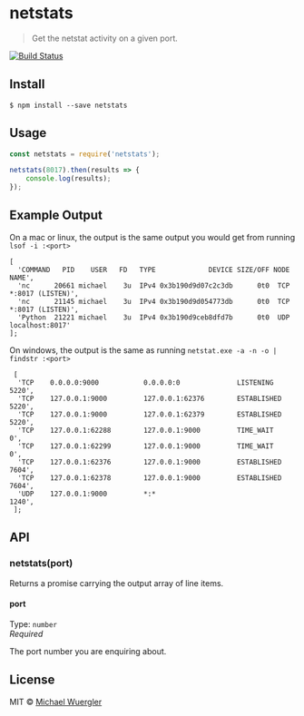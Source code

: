 # netstats 

> Get the netstat activity on a given port.

[![Build Status](https://travis-ci.org/radiovisual/netstats.svg?branch=master)](https://travis-ci.org/radiovisual/netstats)


## Install

```
$ npm install --save netstats
```

## Usage

```js
const netstats = require('netstats');

netstats(8017).then(results => {
    console.log(results);
});
```

## Example Output

On a mac or linux, the output is the same output you would get from running `lsof -i :<port>`

```
[ 
  'COMMAND   PID    USER   FD   TYPE             DEVICE SIZE/OFF NODE NAME',
  'nc      20661 michael    3u  IPv4 0x3b190d9d07c2c3db      0t0  TCP *:8017 (LISTEN)',
  'nc      21145 michael    3u  IPv4 0x3b190d9d054773db      0t0  TCP *:8017 (LISTEN)',
  'Python  21221 michael    3u  IPv4 0x3b190d9ceb8dfd7b      0t0  UDP localhost:8017' 
]; 
```

On windows, the output is the same as running `netstat.exe -a -n -o | findstr :<port>`
```
 [
  'TCP    0.0.0.0:9000           0.0.0.0:0              LISTENING       5220',
  'TCP    127.0.0.1:9000         127.0.0.1:62376        ESTABLISHED     5220',
  'TCP    127.0.0.1:9000         127.0.0.1:62379        ESTABLISHED     5220',
  'TCP    127.0.0.1:62288        127.0.0.1:9000         TIME_WAIT       0',
  'TCP    127.0.0.1:62299        127.0.0.1:9000         TIME_WAIT       0',
  'TCP    127.0.0.1:62376        127.0.0.1:9000         ESTABLISHED     7604',
  'TCP    127.0.0.1:62378        127.0.0.1:9000         ESTABLISHED     7604',
  'UDP    127.0.0.1:9000         *:*                                    1240',
 ];
```

## API

### netstats(port)

Returns a promise carrying the output array of line items.

#### port

Type: `number`  
*Required*

The port number you are enquiring about.

## License

MIT © [Michael Wuergler](http://numetriclabs.com)

